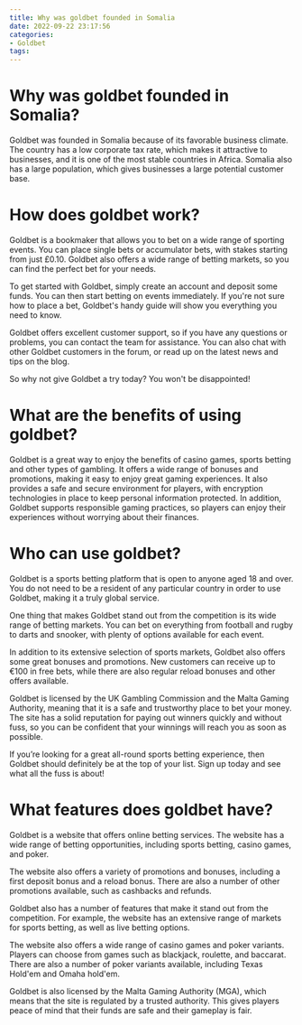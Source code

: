 ```yaml
---
title: Why was goldbet founded in Somalia
date: 2022-09-22 23:17:56
categories:
- Goldbet
tags:
---
```



#  Why was goldbet founded in Somalia?

Goldbet was founded in Somalia because of its favorable business climate. The country has a low corporate tax rate, which makes it attractive to businesses, and it is one of the most stable countries in Africa. Somalia also has a large population, which gives businesses a large potential customer base.

#  How does goldbet work?

Goldbet is a bookmaker that allows you to bet on a wide range of sporting events. You can place single bets or accumulator bets, with stakes starting from just £0.10. Goldbet also offers a wide range of betting markets, so you can find the perfect bet for your needs.

To get started with Goldbet, simply create an account and deposit some funds. You can then start betting on events immediately. If you're not sure how to place a bet, Goldbet's handy guide will show you everything you need to know.

Goldbet offers excellent customer support, so if you have any questions or problems, you can contact the team for assistance. You can also chat with other Goldbet customers in the forum, or read up on the latest news and tips on the blog.

So why not give Goldbet a try today? You won't be disappointed!

#  What are the benefits of using goldbet?

Goldbet is a great way to enjoy the benefits of casino games, sports betting and other types of gambling. It offers a wide range of bonuses and promotions, making it easy to enjoy great gaming experiences. It also provides a safe and secure environment for players, with encryption technologies in place to keep personal information protected. In addition, Goldbet supports responsible gaming practices, so players can enjoy their experiences without worrying about their finances.

#  Who can use goldbet?

Goldbet is a sports betting platform that is open to anyone aged 18 and over. You do not need to be a resident of any particular country in order to use Goldbet, making it a truly global service.

One thing that makes Goldbet stand out from the competition is its wide range of betting markets. You can bet on everything from football and rugby to darts and snooker, with plenty of options available for each event.

In addition to its extensive selection of sports markets, Goldbet also offers some great bonuses and promotions. New customers can receive up to €100 in free bets, while there are also regular reload bonuses and other offers available.

Goldbet is licensed by the UK Gambling Commission and the Malta Gaming Authority, meaning that it is a safe and trustworthy place to bet your money. The site has a solid reputation for paying out winners quickly and without fuss, so you can be confident that your winnings will reach you as soon as possible.

If you’re looking for a great all-round sports betting experience, then Goldbet should definitely be at the top of your list. Sign up today and see what all the fuss is about!

#  What features does goldbet have?

Goldbet is a website that offers online betting services. The website has a wide range of betting opportunities, including sports betting, casino games, and poker.

The website also offers a variety of promotions and bonuses, including a first deposit bonus and a reload bonus. There are also a number of other promotions available, such as cashbacks and refunds.

Goldbet also has a number of features that make it stand out from the competition. For example, the website has an extensive range of markets for sports betting, as well as live betting options.

The website also offers a wide range of casino games and poker variants. Players can choose from games such as blackjack, roulette, and baccarat. There are also a number of poker variants available, including Texas Hold'em and Omaha hold'em.

Goldbet is also licensed by the Malta Gaming Authority (MGA), which means that the site is regulated by a trusted authority. This gives players peace of mind that their funds are safe and their gameplay is fair.